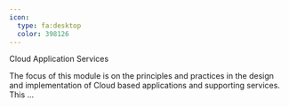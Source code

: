```yaml
---
icon:
  type: fa:desktop
  color: 398126
---
```

Cloud Application Services

The focus of this module is on the principles and practices in the design and implementation of Cloud based applications and supporting services. This ... 
